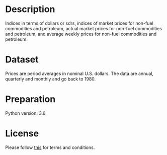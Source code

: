 # Description
Indices in terms of dollars or sdrs, indices of market prices for non-fuel commodities and petroleum, actual market prices for non-fuel commodities and petroleum, and average weekly prices for non-fuel commodities and petroleum.

# Dataset
Prices are period averages in nominal U.S. dollars. The data are annual, quarterly and monthly and go back to 1980.

# Preparation
Python version: 3.6 

# License
Please follow [this]("http://www.imf.org/external/terms.htm") for terms and conditions.